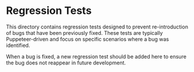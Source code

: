 # Regression Tests

This directory contains regression tests designed to prevent re-introduction of bugs that have been previously fixed. These tests are typically Puppeteer-driven and focus on specific scenarios where a bug was identified.

When a bug is fixed, a new regression test should be added here to ensure the bug does not reappear in future development.
